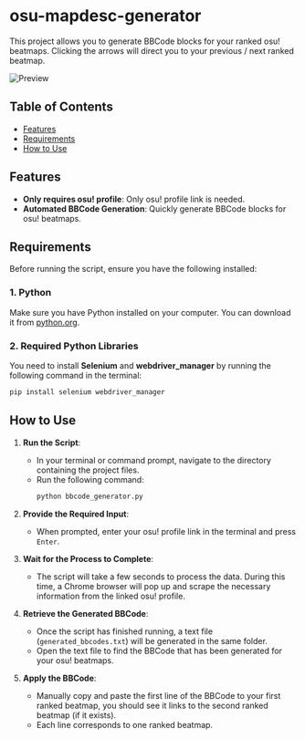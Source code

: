 # osu-mapdesc-generator

This project allows you to generate BBCode blocks for your ranked osu! beatmaps.
Clicking the arrows will direct you to your previous / next ranked beatmap.

![Preview](https://github.com/user-attachments/assets/101816ef-d81f-49c2-9da3-7d77dcf62103)

## Table of Contents

- [Features](#features)
- [Requirements](#requirements)
- [How to Use](#how-to-use)

## Features

- **Only requires osu! profile**: Only osu! profile link is needed.
- **Automated BBCode Generation**: Quickly generate BBCode blocks for osu! beatmaps.

## Requirements

Before running the script, ensure you have the following installed:

### 1. Python

Make sure you have Python installed on your computer. You can download it from [python.org](https://www.python.org/).

### 2. Required Python Libraries

You need to install **Selenium** and **webdriver_manager**  by running the following command in the terminal:
```bash
pip install selenium webdriver_manager
```

## How to Use

1. **Run the Script**:
   - In your terminal or command prompt, navigate to the directory containing the project files.
   - Run the following command:
     ```bash
     python bbcode_generator.py
     ```

2. **Provide the Required Input**:
   - When prompted, enter your osu! profile link in the terminal and press `Enter`.

3. **Wait for the Process to Complete**:
   - The script will take a few seconds to process the data. During this time, a Chrome browser will pop up and scrape the necessary information from the linked osu! profile.

5. **Retrieve the Generated BBCode**:
   - Once the script has finished running, a text file (`generated_bbcodes.txt`) will be generated in the same folder.
   - Open the text file to find the BBCode that has been generated for your osu! beatmaps.

6. **Apply the BBCode**:
   - Manually copy and paste the first line of the BBCode to your first ranked beatmap, you should see it links to the second ranked beatmap (if it exists).
   - Each line corresponds to one ranked beatmap.
